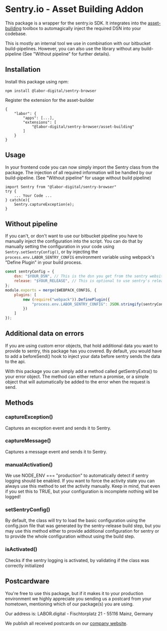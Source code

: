 # Sentry.io - Asset Building Addon
This package is a wrapper for the sentry.io SDK. It integrates into the [asset-building](https://github.com/labor-digital/asset-building) toolbox to automagically
inject the required DSN into your codebase. 

This is mostly an internal tool we use in combination with our bitbucket build-pipelines.
However, you can also use the library without any build-pipeline (See "Without pipeline" for further details). 

## Installation
Install this package using npm:
```
npm install @labor-digital/sentry-browser
```

Register the extension for the asset-builder
```
{
    "labor": {
        "apps": [...],
        "extensions": [
            "@labor-digital/sentry-browser/asset-building"
        ]
    }
}
```

## Usage
In your frontend code you can now simply import the Sentry class from the package.
The injection of all required information will be handled by our build-pipeline. (See "Without pipeline" for usage without build pipeline)
```
import Sentry from "@labor-digital/sentry-browser"
try {
    ... Your Code ... 
} catch(e){
    Sentry.captureException(e);
}
```

## Without pipeline
If you can't, or don't want to use our bitbucket pipeline you have to manually inject the configuration into the script.
You can do that by manually setting the configuration in your code using ```Sentry.setSentryConfig()```,
or by injecting the ```process.env.LABOR_SENTRY_CONFIG``` environment variable using webpack's "Define Plugin" in your build process.

```javascript
const sentryConfig = {
    dsn: "$YOUR_DSN", // This is the dsn you get from the sentry website or using the CLI
    release: "$YOUR_RELEASE", // This is optional to use sentry's release feature
};
module.exports = merge($WEBPACK_CONFIG, {
    plugins: [
        new (require("webpack")).DefinePlugin({
            "process.env.LABOR_SENTRY_CONFIG": JSON.stringify(sentryConfig)
        })
    ]
});
```

## Additional data on errors
If you are using custom error objects, that hold additional data
you want to provide to sentry, this package has you covered. By default, 
you would have to add a beforeSend() hook to inject your data before
sentry sends the data to the api. 

With this package you can simply add a method called getSentryExtra()
to your error object. The method can either return a promise, or a simple
object that will automatically be added to the error when the request is send.

## Methods

### captureException()
Captures an exception event and sends it to Sentry.

### captureMessage()
Captures a message event and sends it to Sentry.

### manualActivation()
We use NODE_ENV === "production" to automatically detect
if sentry logging should be enabled. If you want to force the activity state you can always use this method to
set the activity manually.
Keep in mind, that even if you set this to TRUE, but your configuration is incomplete nothing will be logged!

### setSentryConfig()
By default, the class will try to load the basic configuration using the config.json file
that was generated by the sentry-release build step, but you may use this method either to
provide additional configuration for sentry or to provide the whole configuration without using the build step.

### isActivated()
Checks if the sentry logging is activated, by validating if the class was correctly initialized

## Postcardware
You're free to use this package, but if it makes it to your production environment we highly appreciate you sending us a postcard from your hometown, mentioning which of our package(s) you are using.

Our address is: LABOR.digital - Fischtorplatz 21 - 55116 Mainz, Germany

We publish all received postcards on our [company website](https://labor.digital).